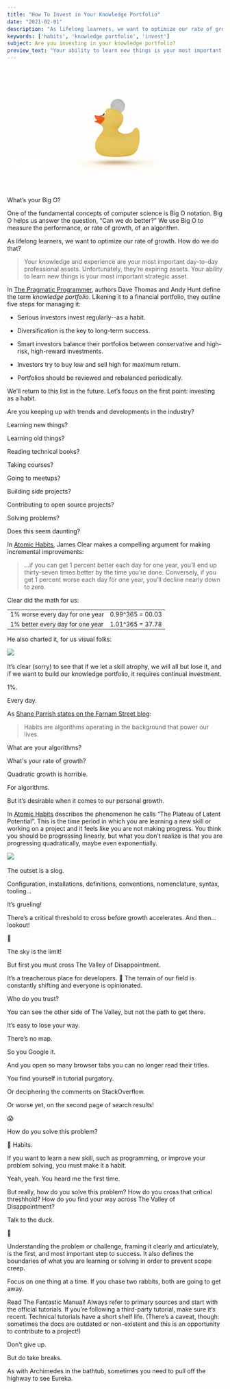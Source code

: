 ```yaml
---
title: "How To Invest in Your Knowledge Portfolio"
date: "2021-02-01"
description: "As lifelong learners, we want to optimize our rate of growth. How do we do that? Make it a habit. Invest 1% in your knowledge portfolio every day."
keywords: ['habits', 'knowledge portfolio', 'invest']
subject: Are you investing in your knowledge portfolio?
preview_text: "Your ability to learn new things is your most important strategic asset."
---
```


![](./jarednielsen-solution-invest-knowledge-portfolio.png)


What’s your Big O?

One of the fundamental concepts of computer science is Big O notation. Big O helps us answer the question, “Can we do better?” We use Big O to measure the performance, or rate of growth, of an algorithm.

As lifelong learners, we want to optimize our rate of growth. How do we do that?

> Your knowledge and experience are your most important day-to-day professional assets.
> Unfortunately, they’re expiring assets.
> Your ability to learn new things is your most important strategic asset.

In [The Pragmatic Programmer](https://amzn.to/30BVrAW), authors Dave Thomas and Andy Hunt define the term _knowledge portfolio_. Likening it to a financial portfolio, they outline five steps for managing it:

* Serious investors invest regularly--as a habit.

* Diversification is the key to long-term success.

* Smart investors balance their portfolios between conservative and high-risk, high-reward investments.

* Investors try to buy low and sell high for maximum return.

* Portfolios should be reviewed and rebalanced periodically.

We’ll return to this list in the future. Let’s focus on the first point: investing as a habit. 

Are you keeping up with trends and developments in the industry?

Learning new things?

Learning old things?

Reading technical books?

Taking courses?

Going to meetups?

Building side projects? 

Contributing to open source projects? 

Solving problems?

Does this seem daunting?

In [Atomic Habits](https://amzn.to/2NZz8jx), James Clear makes a compelling argument for making incremental improvements: 

> ...if you can get 1 percent better each day for one year, you’ll end up thirty-seven times better by the time you’re done. Conversely, if you get 1 percent worse each day for one year, you’ll decline nearly down to zero.

Clear did the math for us:

|                                   |                   |
| ---                               | ---            |
| 1% worse every day for one year 	| 0.99^365 = 00.03 |
| 1% better every day for one year 	| 1.01^365 = 37.78 |
 
He also charted it, for us visual folks:

![](https://jamesclear.com/wp-content/uploads/2015/08/tiny-gains-graph.jpg)

It’s clear (sorry) to see that if we let a skill atrophy, we will all but lose it, and if we want to build our knowledge portfolio, it requires continual investment. 

1%. 

Every day. 

As [Shane Parrish states on the Farnam Street blog](https://fs.blog/2017/06/habits-vs-goals/): 

> Habits are algorithms operating in the background that power our lives.

What are your algorithms? 

What's your rate of growth? 

Quadratic growth is horrible.

For algorithms.

But it’s desirable when it comes to our personal growth. 

In [Atomic Habits](https://amzn.to/2NZz8jx) describes the phenomenon he calls “The Plateau of Latent Potential”. This is the time period in which you are learning a new skill or working on a project and it feels like you are not making progress. You think you should be progressing linearly, but what you don’t realize is that you are progressing quadratically, maybe even exponentially. 

![](https://i0.wp.com/www.samuelthomasdavies.com/wp-content/uploads/2019/01/The-Plateau-of-Latent-Potential-1.png?resize=1024%2C607&ssl=1)

The outset is a slog.

Configuration, installations, definitions, conventions, nomenclature, syntax, tooling… 

It’s grueling!

There’s a critical threshold to cross before growth accelerates. And then… lookout! 

🚀

The sky is the limit!

But first you must cross The Valley of Disappointment. 

It’s a treacherous place for developers. 🐇 The terrain of our field is constantly shifting and everyone is opinionated. 

Who do you trust?

You can see the other side of The Valley, but not the path to get there. 

It’s easy to lose your way.

There’s no map.

So you Google it.

And you open so many browser tabs you can no longer read their titles. 

You find yourself in tutorial purgatory.

Or deciphering the comments on StackOverflow. 

Or worse yet, on the second page of search results! 

😱

How do you solve this problem? 

🐰 Habits. 

If you want to learn a new skill, such as programming, or improve your problem solving, you must make it a habit. 

Yeah, yeah. You heard me the first time.

But really, how do you solve this problem? How do you cross that critical threshhold? How do you find your way across The Valley of Disappointment?

Talk to the duck.

🦆

Understanding the problem or challenge, framing it clearly and articulately, is the first, and most important step to success. It also defines the boundaries of what you are learning or solving in order to prevent scope creep. 

Focus on one thing at a time. If you chase two rabbits, both are going to get away.

Read The Fantastic Manual! Always refer to primary sources and start with the official tutorials. If you’re following a third-party tutorial, make sure it’s recent. Technical tutorials have a short shelf life. (There’s a caveat, though: sometimes the docs are outdated or non-existent and this is an opportunity to contribute to a project!)

Don’t give up.

But do take breaks. 

As with Archimedes in the bathtub, sometimes you need to pull off the highway to see Eureka.



 

